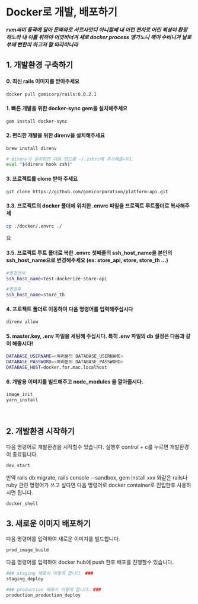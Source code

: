 # Docker로 개발, 배포하기

***rvm싸미 듕귁에 달아 문짜와로 서르사맛디 아니할쎼
내 이런 젼차로 어린 뷕셩이 환장 하노라
내 이를 위하야 어엿비너겨 새로 docker process 맹가노니
해야 수비니겨 날로 쑤매 뻔한킈 하고져 할 따라미니라***

## 1. 개발환경 구축하기
#### 0. 최신 rails 이미지를 받아주세요
```bash
docker pull gomicorp/rails:6.0.2.1
```

#### 1. 빠른 개발을 위한 docker-sync gem을 설치해주세요
```bash
gem install docker-sync
```

#### 2. 편리한 개발을 위한 direnv을 설치해주세요
```bash
brew install direnv

# direnv가 설치되면 다음 코드를 ~/.zshrc에 추가해줍니다.
eval "$(direnv hook zsh)"
```

#### 3. 프로젝트를 clone 받아 주세요
```bash
git clone https://github.com/gomicorporation/platform-api.git
```

#### 3.3. 프로젝트의 docker 폴더에 위치한 .envrc 파일을 프로젝트 루트폴더로 복사해주세
```bash
cp ./docker/.envrc ./
```
요
#### 3.5. 프로젝트 루트 폴더로 복한 .envrc 첫째줄의 ssh_host_name을 본인의 ssh_host_name으로 변경해주세요 (ex: store_api, store, store_th ...)
```bash
#변경전사
ssh_host_name=test-dockerize-store-api

#변경후 
ssh_host_name=store_th
```

#### 4. 프로젝트 폴더로 이동하여 다음 명령어를 입력해주십시다
```bash
direnv allow
```

#### 5. master.key, .env 파일을 세팅해 주십시다. 특히 .env 파일의 db 설정은 다음과 같이 해줍시다!
```bash
DATABASE_USERNAME=<여러분의 DATABASE_USERNAME>
DATABASE_PASSWORD=<여러분의 DATABASE_PASSWORD>
DATABASE_HOST=docker.for.mac.localhost
```

#### 6. 개발용 이미지를 빌드해주고 node_modules 을 깔아줍시다.
```bash
image_init
yarn_install
```
<br/>

## 2. 개발환경 시작하기
다음 명령어로 개발환경을 시작할수 있습니다. 실행후 control + c를 누르면 개발환경이 종료됩니다.
```bash
dev_start
```

만약 rails db:migrate, rails console --sandbox, gem install xxx 와같은 rails나 ruby
관련 명령어가 쓰고 싶다면 다음 명령어로 docker container로 진입한후 사용하시면 됩니다.
```bash
docker_shell
```

## 3. 새로운 이미지 배포하기 
다음 명령어를 입력하여 새로운 이미지를 빌드합니다.
```bash
prod_image_build
```

다음 명령어를 입력하여 docker hub에 push 한후 배포를 진행할수 있습니다.
```bash
### staging 배포시 이렇게 합니다. ###
staging_deploy

### production 배포시 이렇게 합니다. ###
production_production_deploy
```
